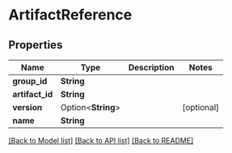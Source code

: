 # ArtifactReference

## Properties

Name | Type | Description | Notes
------------ | ------------- | ------------- | -------------
**group_id** | **String** |  | 
**artifact_id** | **String** |  | 
**version** | Option<**String**> |  | [optional]
**name** | **String** |  | 

[[Back to Model list]](../README.md#documentation-for-models) [[Back to API list]](../README.md#documentation-for-api-endpoints) [[Back to README]](../README.md)


